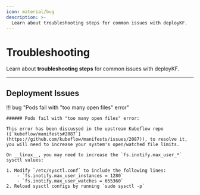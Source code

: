 ```yaml
---
icon: material/bug
description: >-
  Learn about troubleshooting steps for common issues with deployKF.
---
```


# Troubleshooting

Learn about __troubleshooting steps__ for common issues with deployKF.

---

## Deployment Issues

!!! bug "Pods fail with "too many open files" error"

    ###### Pods fail with "too many open files" error:

    This error has been discussed in the upstream Kubeflow repo ([`kubeflow/manifests#2087`](https://github.com/kubeflow/manifests/issues/2087)), to resolve it, you will need to increase your system's open/watched file limits.

    On __linux__, you may need to increase the `fs.inotify.max_user_*` sysctl values:

    1. Modify `/etc/sysctl.conf` to include the following lines:
        - `fs.inotify.max_user_instances = 1280`
        - `fs.inotify.max_user_watches = 655360`
    2. Reload sysctl configs by running `sudo sysctl -p`